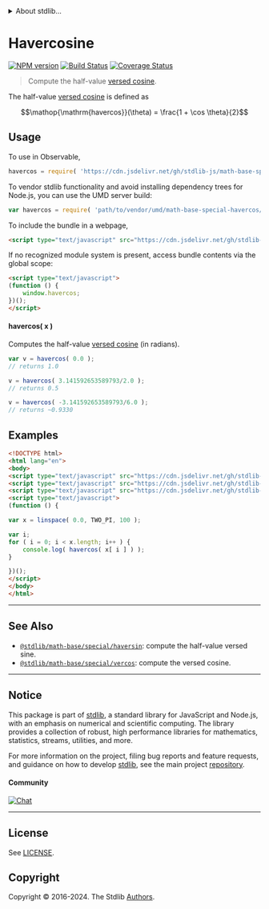 <!--

@license Apache-2.0

Copyright (c) 2018 The Stdlib Authors.

Licensed under the Apache License, Version 2.0 (the "License");
you may not use this file except in compliance with the License.
You may obtain a copy of the License at

   http://www.apache.org/licenses/LICENSE-2.0

Unless required by applicable law or agreed to in writing, software
distributed under the License is distributed on an "AS IS" BASIS,
WITHOUT WARRANTIES OR CONDITIONS OF ANY KIND, either express or implied.
See the License for the specific language governing permissions and
limitations under the License.

-->


<details>
  <summary>
    About stdlib...
  </summary>
  <p>We believe in a future in which the web is a preferred environment for numerical computation. To help realize this future, we've built stdlib. stdlib is a standard library, with an emphasis on numerical and scientific computation, written in JavaScript (and C) for execution in browsers and in Node.js.</p>
  <p>The library is fully decomposable, being architected in such a way that you can swap out and mix and match APIs and functionality to cater to your exact preferences and use cases.</p>
  <p>When you use stdlib, you can be absolutely certain that you are using the most thorough, rigorous, well-written, studied, documented, tested, measured, and high-quality code out there.</p>
  <p>To join us in bringing numerical computing to the web, get started by checking us out on <a href="https://github.com/stdlib-js/stdlib">GitHub</a>, and please consider <a href="https://opencollective.com/stdlib">financially supporting stdlib</a>. We greatly appreciate your continued support!</p>
</details>

# Havercosine

[![NPM version][npm-image]][npm-url] [![Build Status][test-image]][test-url] [![Coverage Status][coverage-image]][coverage-url] <!-- [![dependencies][dependencies-image]][dependencies-url] -->

> Compute the half-value [versed cosine][versed-cosine].

<section class="intro">

The half-value [versed cosine][versed-cosine] is defined as

<!-- <equation class="equation" label="eq:havercosine" align="center" raw="\operatorname{havercos}(\theta) = \frac{1 + \cos \theta}{2}" alt="Haversed cosine."> -->

```math
\mathop{\mathrm{havercos}}(\theta) = \frac{1 + \cos \theta}{2}
```

<!-- <div class="equation" align="center" data-raw-text="\operatorname{havercos}(\theta) = \frac{1 + \cos \theta}{2}" data-equation="eq:havercosine">
    <img src="https://cdn.jsdelivr.net/gh/stdlib-js/stdlib@bb29798906e119fcb2af99e94b60407a270c9b32/lib/node_modules/@stdlib/math/base/special/havercos/docs/img/equation_havercosine.svg" alt="Haversed cosine.">
    <br>
</div> -->

<!-- </equation> -->

</section>

<!-- /.intro -->



<section class="usage">

## Usage

To use in Observable,

```javascript
havercos = require( 'https://cdn.jsdelivr.net/gh/stdlib-js/math-base-special-havercos@umd/browser.js' )
```

To vendor stdlib functionality and avoid installing dependency trees for Node.js, you can use the UMD server build:

```javascript
var havercos = require( 'path/to/vendor/umd/math-base-special-havercos/index.js' )
```

To include the bundle in a webpage,

```html
<script type="text/javascript" src="https://cdn.jsdelivr.net/gh/stdlib-js/math-base-special-havercos@umd/browser.js"></script>
```

If no recognized module system is present, access bundle contents via the global scope:

```html
<script type="text/javascript">
(function () {
    window.havercos;
})();
</script>
```

#### havercos( x )

Computes the half-value [versed cosine][versed-cosine] (in radians).

```javascript
var v = havercos( 0.0 );
// returns 1.0

v = havercos( 3.141592653589793/2.0 );
// returns 0.5

v = havercos( -3.141592653589793/6.0 );
// returns ~0.9330
```

</section>

<!-- /.usage -->

<section class="examples">

## Examples

<!-- eslint no-undef: "error" -->

```html
<!DOCTYPE html>
<html lang="en">
<body>
<script type="text/javascript" src="https://cdn.jsdelivr.net/gh/stdlib-js/array-base-linspace@umd/browser.js"></script>
<script type="text/javascript" src="https://cdn.jsdelivr.net/gh/stdlib-js/constants-float64-two-pi@umd/browser.js"></script>
<script type="text/javascript" src="https://cdn.jsdelivr.net/gh/stdlib-js/math-base-special-havercos@umd/browser.js"></script>
<script type="text/javascript">
(function () {

var x = linspace( 0.0, TWO_PI, 100 );

var i;
for ( i = 0; i < x.length; i++ ) {
    console.log( havercos( x[ i ] ) );
}

})();
</script>
</body>
</html>
```

</section>

<!-- /.examples -->

<!-- C interface documentation. -->



<!-- Section for related `stdlib` packages. Do not manually edit this section, as it is automatically populated. -->

<section class="related">

* * *

## See Also

-   <span class="package-name">[`@stdlib/math-base/special/haversin`][@stdlib/math/base/special/haversin]</span><span class="delimiter">: </span><span class="description">compute the half-value versed sine.</span>
-   <span class="package-name">[`@stdlib/math-base/special/vercos`][@stdlib/math/base/special/vercos]</span><span class="delimiter">: </span><span class="description">compute the versed cosine.</span>

</section>

<!-- /.related -->

<!-- Section for all links. Make sure to keep an empty line after the `section` element and another before the `/section` close. -->


<section class="main-repo" >

* * *

## Notice

This package is part of [stdlib][stdlib], a standard library for JavaScript and Node.js, with an emphasis on numerical and scientific computing. The library provides a collection of robust, high performance libraries for mathematics, statistics, streams, utilities, and more.

For more information on the project, filing bug reports and feature requests, and guidance on how to develop [stdlib][stdlib], see the main project [repository][stdlib].

#### Community

[![Chat][chat-image]][chat-url]

---

## License

See [LICENSE][stdlib-license].


## Copyright

Copyright &copy; 2016-2024. The Stdlib [Authors][stdlib-authors].

</section>

<!-- /.stdlib -->

<!-- Section for all links. Make sure to keep an empty line after the `section` element and another before the `/section` close. -->

<section class="links">

[npm-image]: http://img.shields.io/npm/v/@stdlib/math-base-special-havercos.svg
[npm-url]: https://npmjs.org/package/@stdlib/math-base-special-havercos

[test-image]: https://github.com/stdlib-js/math-base-special-havercos/actions/workflows/test.yml/badge.svg?branch=v0.3.0
[test-url]: https://github.com/stdlib-js/math-base-special-havercos/actions/workflows/test.yml?query=branch:v0.3.0

[coverage-image]: https://img.shields.io/codecov/c/github/stdlib-js/math-base-special-havercos/main.svg
[coverage-url]: https://codecov.io/github/stdlib-js/math-base-special-havercos?branch=main

<!--

[dependencies-image]: https://img.shields.io/david/stdlib-js/math-base-special-havercos.svg
[dependencies-url]: https://david-dm.org/stdlib-js/math-base-special-havercos/main

-->

[chat-image]: https://img.shields.io/gitter/room/stdlib-js/stdlib.svg
[chat-url]: https://app.gitter.im/#/room/#stdlib-js_stdlib:gitter.im

[stdlib]: https://github.com/stdlib-js/stdlib

[stdlib-authors]: https://github.com/stdlib-js/stdlib/graphs/contributors

[umd]: https://github.com/umdjs/umd
[es-module]: https://developer.mozilla.org/en-US/docs/Web/JavaScript/Guide/Modules

[deno-url]: https://github.com/stdlib-js/math-base-special-havercos/tree/deno
[deno-readme]: https://github.com/stdlib-js/math-base-special-havercos/blob/deno/README.md
[umd-url]: https://github.com/stdlib-js/math-base-special-havercos/tree/umd
[umd-readme]: https://github.com/stdlib-js/math-base-special-havercos/blob/umd/README.md
[esm-url]: https://github.com/stdlib-js/math-base-special-havercos/tree/esm
[esm-readme]: https://github.com/stdlib-js/math-base-special-havercos/blob/esm/README.md
[branches-url]: https://github.com/stdlib-js/math-base-special-havercos/blob/main/branches.md

[stdlib-license]: https://raw.githubusercontent.com/stdlib-js/math-base-special-havercos/main/LICENSE

[versed-cosine]: https://en.wikipedia.org/wiki/Versine

<!-- <related-links> -->

[@stdlib/math/base/special/haversin]: https://github.com/stdlib-js/math-base-special-haversin/tree/umd

[@stdlib/math/base/special/vercos]: https://github.com/stdlib-js/math-base-special-vercos/tree/umd

<!-- </related-links> -->

</section>

<!-- /.links -->
